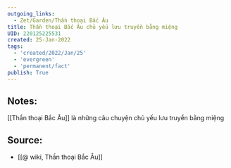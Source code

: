 ```yaml
---
outgoing_links:
  - Zet/Garden/Thần thoại Bắc Âu
title: Thần thoại Bắc Âu chủ yếu lưu truyền bằng miệng
UID: 220125225531
created: 25-Jan-2022
tags:
  - 'created/2022/Jan/25'
  - 'evergreen'
  - 'permanent/fact'
publish: True
---
```

## Notes:
[[Thần thoại Bắc Âu]] là những câu chuyện chủ yếu lưu truyền bằng miệng

## Source:
- [[@ wiki, Thần thoại Bắc Âu]]


